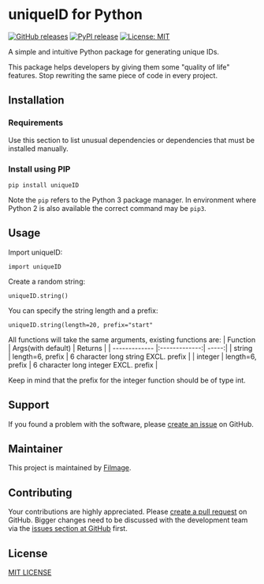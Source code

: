# uniqueID for Python

[![GitHub releases](https://img.shields.io/github/release/greenbone/PROJECT.svg)](https://github.com/w-kuipers/UniqueID/releases)
[![PyPI release](https://img.shields.io/pypi/v/PROJECT.svg)](https://pypi.org/project/PROJECT/)
[![License: MIT](https://img.shields.io/badge/License-MIT-yellow.svg)](https://opensource.org/licenses/MIT)

A simple and intuitive Python package for generating unique IDs.

This package helps developers by giving them some "quality of life" features. Stop rewriting the same piece of code in every project.

## Installation

### Requirements

Use this section to list unusual dependencies or dependencies that must be installed manually.

### Install using PIP

    pip install uniqueID

Note the `pip` refers to the Python 3 package manager. In environment where Python 2 is also available the correct command may be `pip3`.

## Usage

Import uniqueID:

`import uniqueID`

Create a random string:

`uniqueID.string()`

You can specify the string length and a prefix:

`uniqueID.string(length=20, prefix="start"`

All functions will take the same arguments, existing functions are:
| Function        | Args(with default)           | Returns  |
| ------------- |:-------------:| -----:|
| string      | length=6, prefix  | 6 character long string EXCL. prefix |
| integer     | length=6, prefix      |   6 character long integer EXCL. prefix |

Keep in mind that the prefix for the integer function should be of type int.
## Support

If you found a problem with the software, please [create an issue](https://github.com/w-kuipers/UniqueID/issues) on GitHub.

## Maintainer

This project is maintained by [Filmage](https://www.filmage.nl/).

## Contributing

Your contributions are highly appreciated. Please [create a pull request](https://github.com/w-kuipers/UniqueID/pulls) on GitHub. Bigger changes need to be discussed with the development team via the [issues section at GitHub](https://github.com/w-kuipers/UniqueID/issues) first.


## License

[MIT LICENSE](https://github.com/w-kuipers/UniqueID/blob/master/LICENSE)